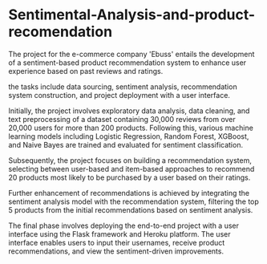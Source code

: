 # Sentimental-Analysis-and-product-recomendation

The project for the e-commerce company 'Ebuss' entails the development of a sentiment-based product recommendation system to enhance user experience based on past reviews and ratings. 

the tasks include data sourcing, sentiment analysis, recommendation system construction, and project deployment with a user interface.

Initially, the project involves exploratory data analysis, data cleaning, and text preprocessing of a dataset containing 30,000 reviews from over 20,000 users for more than 200 products. Following this, various machine learning models including Logistic Regression, Random Forest, XGBoost, and Naive Bayes are trained and evaluated for sentiment classification.

Subsequently, the project focuses on building a recommendation system, selecting between user-based and item-based approaches to recommend 20 products most likely to be purchased by a user based on their ratings.

Further enhancement of recommendations is achieved by integrating the sentiment analysis model with the recommendation system, filtering the top 5 products from the initial recommendations based on sentiment analysis.

The final phase involves deploying the end-to-end project with a user interface using the Flask framework and Heroku platform. The user interface enables users to input their usernames, receive product recommendations, and view the sentiment-driven improvements.
